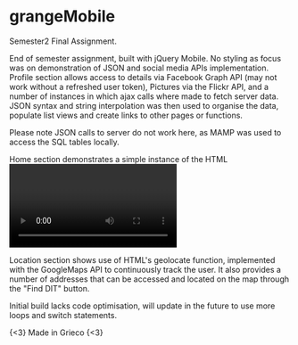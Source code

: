 # grangeMobile
Semester2 Final Assignment.

End of semester assignment, built with jQuery Mobile. No styling as focus was on demonstration of JSON
and social media APIs implementation. Profile section allows access to details via Facebook Graph API
(may not work without a refreshed user token), Pictures via the Flickr API, and a number of instances in
which ajax calls where made to fetch server data. JSON syntax and string interpolation was
then used to organise the data, populate list views and create links to other pages or functions.

Please note JSON calls to server do not work here, as MAMP was used to access the SQL tables locally.

Home section demonstrates a simple instance of the HTML <video> tag and the Twitter feed API.

Location section shows use of HTML's geolocate function, implemented with the GoogleMaps API to continuously 
track the user. It also provides a number of addresses that can be accessed and located on the map through
the "Find DIT" button.

Initial build lacks code optimisation, will update in the future to use more loops and switch statements.

{<3} Made in Grieco {<3}
